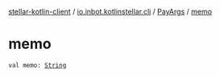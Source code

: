 [stellar-kotlin-client](../../index.md) / [io.inbot.kotlinstellar.cli](../index.md) / [PayArgs](index.md) / [memo](./memo.md)

# memo

`val memo: `[`String`](https://kotlinlang.org/api/latest/jvm/stdlib/kotlin/-string/index.html)